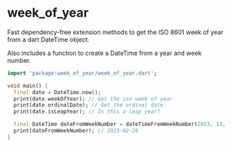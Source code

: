 # week_of_year

Fast dependency-free extension methods to get the ISO 8601 week of year from a dart DateTime object.

Also includes a function to create a DateTime from a year and week number.

```dart
import 'package:week_of_year/week_of_year.dart';

void main() {
  final date = DateTime.now();
  print(date.weekOfYear); // Get the iso week of year
  print(date.ordinalDate); // Get the ordinal date
  print(date.isLeapYear); // Is this a leap year?

  final DateTime dateFromWeekNumber = dateTimeFromWeekNumber(2023, 13, DateTime.tuesday);
  print(dateFromWeekNumber); // 2023-02-28
}
```

